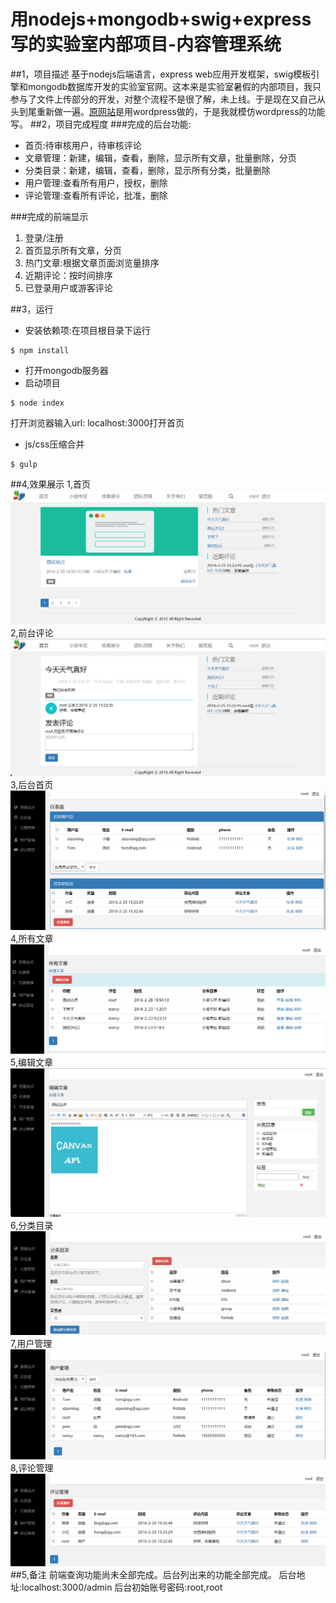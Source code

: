 # 用nodejs+mongodb+swig+express写的实验室内部项目-内容管理系统 

##1，项目描述
基于nodejs后端语言，express web应用开发框架，swig模板引擎和mongodb数据库开发的实验室官网。这本来是实验室暑假的内部项目，我只参与了文件上传部分的开发，对整个流程不是很了解，未上线。于是现在又自己从头到尾重新做一遍。[原网站][1]是用wordpress做的，于是我就模仿wordpress的功能写。
##2，项目完成程度
###完成的后台功能:
* 首页:待审核用户，待审核评论
* 文章管理：新建，编辑，查看，删除，显示所有文章，批量删除，分页
* 分类目录：新建，编辑，查看，删除，显示所有分类，批量删除
* 用户管理:查看所有用户，授权，删除
* 评论管理:查看所有评论，批准，删除

###完成的前端显示
 1. 登录/注册
 2. 首页显示所有文章，分页
 3. 热门文章:根据文章页面浏览量排序
 4. 近期评论：按时间排序
 5. 已登录用户或游客评论
 
##3，运行
* 安装依赖项:在项目根目录下运行
```
$ npm install
```
* 打开mongodb服务器
*  启动项目
```
$ node index
```
打开浏览器输入url: localhost:3000打开首页
*  js/css压缩合并
```
$ gulp
```
##4,效果展示
1,首页
![首页](/public/img/show_home.png)
2,前台评论
![前台评论](/public/img/show_comment.png)
3,后台首页
![仪表盘](/public/img/show_admin.png)
4,所有文章
![所有文章](/public/img/show_admin_allpost.png)
5,编辑文章
![编辑文章](/public/img/show_admin_edit.png)
6,分类目录
![分类目录](/public/img/show_admin_category.png)
7,用户管理
![用户管理](/public/img/show_admin_user.png)
8,评论管理
![评论管理](/public/img/show_admin_comment.png)
##5,备注
前端查询功能尚未全部完成。后台列出来的功能全部完成。
后台地址:localhost:3000/admin
后台初始账号密码:root,root

  [1]: http://www.new-thread.com/
  
